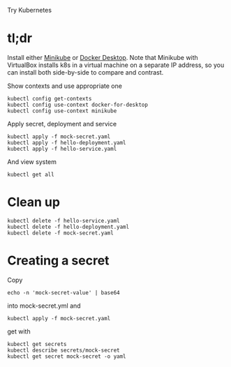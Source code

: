 Try Kubernetes

# tl;dr

Install either [Minikube](MINIKUBE.md) or 
[Docker Desktop](DOCKERDESKTOP.md).  Note that Minikube with VirtualBox 
installs k8s in a virtual machine on a separate IP address, so you can 
install both side-by-side to compare and contrast.

Show contexts and use appropriate one

    kubectl config get-contexts
    kubectl config use-context docker-for-desktop
    kubectl config use-context minikube
    
Apply secret, deployment and service

    kubectl apply -f mock-secret.yaml
    kubectl apply -f hello-deployment.yaml
    kubectl apply -f hello-service.yaml

And view system

    kubectl get all 

# Clean up

    kubectl delete -f hello-service.yaml
    kubectl delete -f hello-deployment.yaml
    kubectl delete -f mock-secret.yaml
    
# Creating a secret

Copy 

    echo -n 'mock-secret-value' | base64

into mock-secret.yml and 

    kubectl apply -f mock-secret.yaml
    
get with

    kubectl get secrets
    kubectl describe secrets/mock-secret
    kubectl get secret mock-secret -o yaml    
    